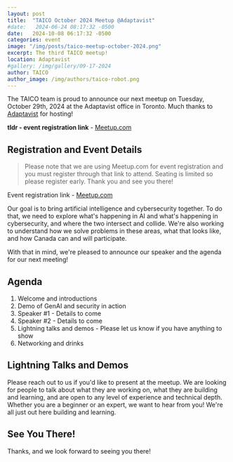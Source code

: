 ```yaml
---
layout: post
title:  "TAICO October 2024 Meetup @Adaptavist"
#date:   2024-06-24 08:17:32 -0500
date:   2024-10-08 06:17:32 -0500
categories: event
image: "/img/posts/taico-meetup-october-2024.png"
excerpt: The third TAICO meetup!
location: Adaptavist
#gallery: /img/gallery/09-17-2024
author: TAICO
author_image: /img/authors/taico-robot.png
---
```


The TAICO team is proud to announce our next meetup on Tuesday, October 29th, 2024 at the Adaptavist office in Toronto. Much thanks to [Adaptavist](https://www.adaptavist.com/) for hosting!

**tldr - event registration link** - [Meetup.com](https://www.meetup.com/taico-toronto-artificial-intelligence-and-cybersecurity-org/events/303899252/?eventOrigin=group_events_list)

## Registration and Event Details

>Please note that we are using Meetup.com for event registration and you must register through that link to attend. Seating is limited so please register early. Thank you and see you there!

Event registration link - [Meetup.com](https://www.meetup.com/taico-toronto-artificial-intelligence-and-cybersecurity-org/events/303899252/?eventOrigin=group_events_list)

Our goal is to bring artificial intelligence and cybersecurity together. To do that, we need to explore what's happening in AI and what's happening in cybersecurity, and where the two intersect and collide. We're also working to understand how we solve problems in these areas, what that looks like, and how Canada can and will participate.

With that in mind, we're pleased to announce our speaker and the agenda for our next meeting!

## Agenda

1. Welcome and introductions
1. Demo of GenAI and security in action
1. Speaker #1 - Details to come
1. Speaker #2 - Details to come
1. Lightning talks and demos - Please let us know if you have anything to show
1. Networking and drinks

## Lightning Talks and Demos

Please reach out to us if you'd like to present at the meetup. We are looking for people to talk about what they are working on, what they are building and learning, and are open to any level of experience and technical depth. Whether you are a beginner or an expert, we want to hear from you! We're all just out here building and learning.

## See You There!

Thanks, and we look forward to seeing you there!
